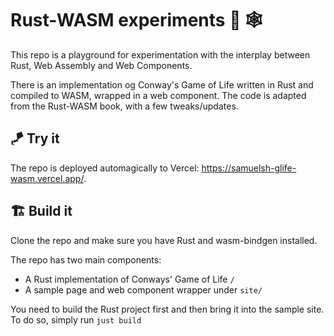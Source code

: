 # Rust-WASM experiments 🦀 🕸

This repo is a playground for experimentation with the interplay between Rust, Web Assembly and Web Components.

There is an implementation og Conway's Game of Life written in Rust and compiled to WASM, wrapped in a web component. The code is adapted from the Rust-WASM book, with a few tweaks/updates.

## 🪁 Try it

The repo is deployed automagically to Vercel: <https://samuelsh-glife-wasm.vercel.app/>.

## 🏗️ Build it

Clone the repo and make sure you have Rust and wasm-bindgen installed.

The repo has two main components:

- A Rust implementation of Conways' Game of Life `/`
- A sample page and web component wrapper under `site/`

You need to build the Rust project first and then bring it into the sample site. To do so, simply run `just build`
